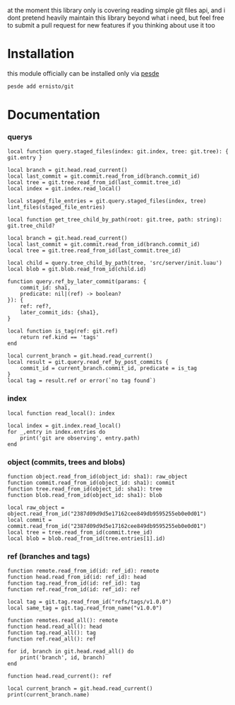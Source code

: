 at the moment this library only is covering reading simple git files api, and i dont
pretend heavily maintain this library beyond what i need, but feel free to submit
a pull request for new features if you thinking about use it too

# Installation
this module officially can be installed only via [pesde](https://github.com/pesde-pkg/pesde)
```bash
pesde add ernisto/git
```

# Documentation

### querys

```luau
local function query.staged_files(index: git.index, tree: git.tree): { git.entry }

local branch = git.head.read_current()
local last_commit = git.commit.read_from_id(branch.commit_id)
local tree = git.tree.read_from_id(last_commit.tree_id)
local index = git.index.read_local()

local staged_file_entries = git.query.staged_files(index, tree)
lint_files(staged_file_entries)
```

```luau
local function get_tree_child_by_path(root: git.tree, path: string): git.tree_child?

local branch = git.head.read_current()
local last_commit = git.commit.read_from_id(branch.commit_id)
local tree = git.tree.read_from_id(last_commit.tree_id)

local child = query.tree_child_by_path(tree, 'src/server/init.luau')
local blob = git.blob.read_from_id(child.id)
```

```luau
function query.ref_by_later_commit(params: {
    commit_id: sha1,
    predicate: nil|(ref) -> boolean?
}): {
    ref: ref?,
    later_commit_ids: {sha1},
}

local function is_tag(ref: git.ref)
    return ref.kind == 'tags'
end

local current_branch = git.head.read_current()
local result = git.query.read_ref_by_post_commits {
    commit_id = current_branch.commit_id, predicate = is_tag
}
local tag = result.ref or error(`no tag found`)
```

### index

```luau
local function read_local(): index

local index = git.index.read_local()
for _,entry in index.entries do
    print('git are observing', entry.path)
end
```

### object (commits, trees and blobs)

```luau
function object.read_from_id(object_id: sha1): raw_object
function commit.read_from_id(object_id: sha1): commit
function tree.read_from_id(object_id: sha1): tree
function blob.read_from_id(object_id: sha1): blob

local raw_object = object.read_from_id("2387d09d9d5e17162cee849db9595255eb0e0d01")
local commit = commit.read_from_id("2387d09d9d5e17162cee849db9595255eb0e0d01")
local tree = tree.read_from_id(commit.tree_id)
local blob = blob.read_from_id(tree.entries[1].id)
```

### ref (branches and tags)

```luau
function remote.read_from_id(id: ref_id): remote
function head.read_from_id(id: ref_id): head
function tag.read_from_id(id: ref_id): tag
function ref.read_from_id(id: ref_id): ref

local tag = git.tag.read_from_id("refs/tags/v1.0.0")
local same_tag = git.tag.read_from_name("v1.0.0")
```

```luau
function remotes.read_all(): remote
function head.read_all(): head
function tag.read_all(): tag
function ref.read_all(): ref

for id, branch in git.head.read_all() do
    print('branch', id, branch)
end
```

```luau
function head.read_current(): ref

local current_branch = git.head.read_current()
print(current_branch.name)
```